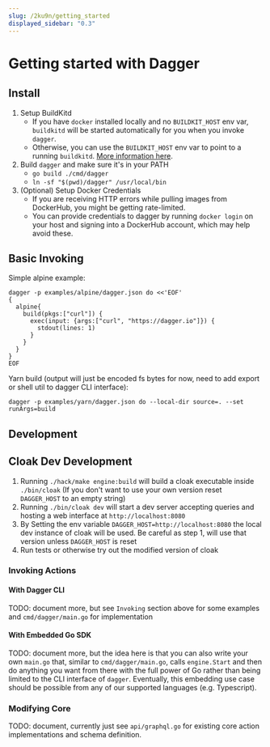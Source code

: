 ```yaml
---
slug: /2ku9n/getting_started
displayed_sidebar: "0.3"
---
```


# Getting started with Dagger

## Install

1. Setup BuildKitd
   - If you have `docker` installed locally and no `BUILDKIT_HOST` env var, `buildkitd` will be started automatically for you when you invoke `dagger`.
   - Otherwise, you can use the `BUILDKIT_HOST` env var to point to a running `buildkitd`. [More information here](https://docs.dagger.io/1223/custom-buildkit/).
2. Build `dagger` and make sure it's in your PATH
   - `go build ./cmd/dagger`
   - `ln -sf "$(pwd)/dagger" /usr/local/bin`
3. (Optional) Setup Docker Credentials
   - If you are receiving HTTP errors while pulling images from DockerHub, you might be getting rate-limited.
   - You can provide credentials to dagger by running `docker login` on your host and signing into a DockerHub account, which may help avoid these.

## Basic Invoking

Simple alpine example:

```console
dagger -p examples/alpine/dagger.json do <<'EOF'
{
  alpine{
    build(pkgs:["curl"]) {
      exec(input: {args:["curl", "https://dagger.io"]}) {
        stdout(lines: 1)
      }
    }
  }
}
EOF
```

Yarn build (output will just be encoded fs bytes for now, need to add export or shell util to dagger CLI interface):

```console
dagger -p examples/yarn/dagger.json do --local-dir source=. --set runArgs=build
```

## Development

## Cloak Dev Development

1. Running `./hack/make engine:build` will build a cloak executable inside `./bin/cloak` (If you don't want to use your own version reset `DAGGER_HOST` to an empty string)
2. Running `./bin/cloak dev` will start a dev server accepting queries and hosting a web interface at `http://localhost:8080`
3. By Setting the env variable `DAGGER_HOST=http://localhost:8080` the local dev instance of cloak will be used. Be careful as step 1, will use that version unless `DAGGER_HOST` is reset
4. Run tests or otherwise try out the modified version of cloak

### Invoking Actions

#### With Dagger CLI

TODO: document more, but see `Invoking` section above for some examples and `cmd/dagger/main.go` for implementation

#### With Embedded Go SDK

TODO: document more, but the idea here is that you can also write your own `main.go` that, similar to `cmd/dagger/main.go`, calls `engine.Start` and then do anything you want from there with the full power of Go rather than being limited to the CLI interface of `dagger`. Eventually, this embedding use case should be possible from any of our supported languages (e.g. Typescript).

### Modifying Core

TODO: document, currently just see `api/graphql.go` for existing core action implementations and schema definition.
